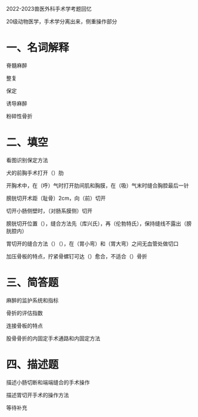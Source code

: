 2022-2023兽医外科手术学考题回忆

20级动物医学，手术学分离出来，侧重操作部分

# 一、名词解释

脊髓麻醉

整复

保定

诱导麻醉

粉碎性骨折


# 二、填空

看图识别保定方法

犬的前胸手术打开（）肋

开胸术中，在（呼）气时打开肋间肌和胸膜，在（吸）气末时缝合胸腔最后一针

膀胱切开术距（耻骨）2cm，向（前）切开

切开小肠侧壁时，（对肠系膜侧）切开

膀胱切开位置（），缝合方法先（库兴氏），再（伦勃特氏），保持缝线不露出（膀胱腔内）

胃切开的缝合方法（）（），在（胃小弯）和（胃大弯）之间无血管处做切口

加压骨板的特点，拧紧骨螺钉可达（）愈合，不适合（）骨折


# 三、简答题

麻醉的监护系统和指标

骨折的评估指数

连接骨板的特点

股骨骨折的内固定手术通路和内固定方法


# 四、描述题

描述小肠切断和端端缝合的手术操作

描述胃切开手术的操作方法

等待补充